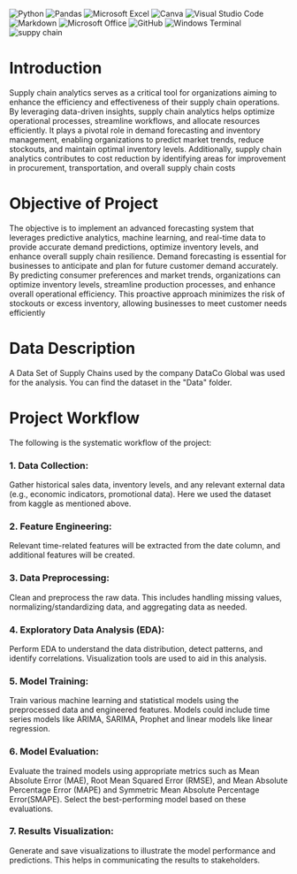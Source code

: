 ![Python](https://img.shields.io/badge/Python-3776AB.svg?style=for-the-badge&logo=Python&logoColor=white)
![Pandas](https://img.shields.io/badge/pandas-%23150458.svg?style=for-the-badge&logo=pandas&logoColor=white)
![Microsoft Excel](https://img.shields.io/badge/Microsoft_Excel-217346?style=for-the-badge&logo=microsoft-excel&logoColor=white)
![Canva](https://img.shields.io/badge/Canva-%2300C4CC.svg?style=for-the-badge&logo=Canva&logoColor=white)
![Visual Studio Code](https://img.shields.io/badge/Visual%20Studio%20Code-0078d7.svg?style=for-the-badge&logo=visual-studio-code&logoColor=white)
![Markdown](https://img.shields.io/badge/markdown-%23000000.svg?style=for-the-badge&logo=markdown&logoColor=white)
![Microsoft Office](https://img.shields.io/badge/Microsoft_Office-D83B01?style=for-the-badge&logo=microsoft-office&logoColor=white)
![GitHub](https://img.shields.io/badge/github-%23121011.svg?style=for-the-badge&logo=github&logoColor=white)
![Windows Terminal](https://img.shields.io/badge/Windows%20Terminal-%234D4D4D.svg?style=for-the-badge&logo=windows-terminal&logoColor=white)
![suppy chain](https://github.com/ManojKudkyal/Supply-chain-demand-forecasting/assets/119351017/f72d0bc0-3b27-4fc0-829e-8d87c3c55fb4)


# Introduction
<p>
  Supply chain analytics serves as a critical tool for organizations aiming to enhance the efficiency and effectiveness of their supply chain operations. By leveraging data-driven insights, supply chain analytics helps optimize operational processes, streamline workflows, and allocate 
resources efficiently. It plays a pivotal role in demand forecasting and inventory management, 
enabling organizations to predict market trends, reduce stockouts, and maintain optimal inventory 
levels. Additionally, supply chain analytics contributes to cost reduction by identifying areas for 
improvement in procurement, transportation, and overall supply chain costs
</p>


# Objective of Project
The objective is to implement an advanced forecasting system that leverages predictive analytics, machine learning, and real-time data to provide accurate demand predictions, 
optimize inventory levels, and enhance overall supply chain resilience. 
Demand forecasting is essential for businesses to anticipate and plan for future customer 
demand accurately. By predicting consumer preferences and market trends, organizations can 
optimize inventory levels, streamline production processes, and enhance overall operational 
efficiency. This proactive approach minimizes the risk of stockouts or excess inventory, allowing 
businesses to meet customer needs efficiently

# Data Description
A Data Set of Supply Chains used by the company DataCo Global was used for the analysis. You can find the dataset in the "Data" folder.

# Project Workflow
The following is the systematic workflow of the project:

### 1. Data Collection: 
Gather historical sales data, inventory levels, and any relevant external data (e.g., economic indicators, promotional data).
Here we used the dataset from kaggle as mentioned above.

### 2. Feature Engineering: 
Relevant time-related features will be extracted from the date column, and additional features will be created.

### 3. Data Preprocessing: 
Clean and preprocess the raw data. This includes handling missing values, normalizing/standardizing data, and aggregating data as needed.

### 4. Exploratory Data Analysis (EDA): 
Perform EDA to understand the data distribution, detect patterns, and identify correlations. Visualization tools are used to aid in this analysis.

### 5. Model Training: 
Train various machine learning and statistical models using the preprocessed data and engineered features. Models could include time series models like ARIMA, SARIMA, Prophet and linear models like linear regression.

### 6. Model Evaluation: 
Evaluate the trained models using appropriate metrics such as Mean Absolute Error (MAE), Root Mean Squared Error (RMSE), and Mean Absolute Percentage Error (MAPE) and Symmetric Mean Absolute Percentage Error(SMAPE). Select the best-performing model based on these evaluations.

### 7. Results Visualization: 
Generate and save visualizations to illustrate the model performance and predictions. This helps in communicating the results to stakeholders.


